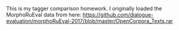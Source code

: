 This is my tagger comparison homework. I originally loaded the MorphoRuEval data from here:
https://github.com/dialogue-evaluation/morphoRuEval-2017/blob/master/OpenCorpora_Texts.rar
